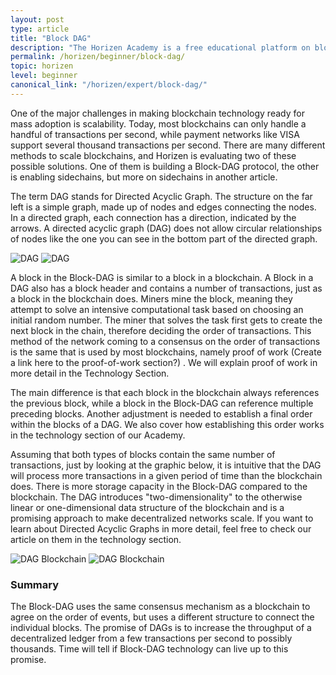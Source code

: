 ```yaml
---
layout: post
type: article
title: "Block DAG"
description: "The Horizen Academy is a free educational platform on blockchain technology, cryptocurrency, and privacy. In this article, we explain what a DAG is and why we chose this direction for our project, at a beginner level."
permalink: /horizen/beginner/block-dag/
topic: horizen
level: beginner
canonical_link: "/horizen/expert/block-dag/"
---
```


One of the major challenges in making blockchain technology ready for mass adoption is scalability. Today, most blockchains can only handle a handful of transactions per second, while payment networks like VISA support several thousand transactions per second. There are many different methods to scale blockchains, and Horizen is evaluating two of these possible solutions. One of them is building a Block-DAG protocol, the other is enabling sidechains, but more on sidechains in another article.

The term DAG stands for Directed Acyclic Graph. The structure on the far left is a simple graph, made up of nodes and edges connecting the nodes. In a directed graph, each connection has a direction, indicated by the arrows. A directed acyclic graph (DAG) does not allow circular relationships of nodes like the one you can see in the bottom part of the directed graph.

![DAG](/assets/post_files/horizen/beginner/block-dag/dag_D.jpg)
![DAG](/assets/post_files/horizen/beginner/block-dag/dag_M.jpg)

A block in the Block-DAG is similar to a block in a blockchain. A Block in a DAG also has a block header and contains a number of transactions, just as a block in the blockchain does. Miners mine the block, meaning they attempt to solve an intensive computational task based on choosing an initial random number. The miner that solves the task first gets to create the next block in the chain, therefore deciding the order of transactions. This method of the network coming to a consensus on the order of transactions is the same that is used by most blockchains, namely proof of work (Create a link here to the proof-of-work section?) . We will explain proof of work in more detail in the Technology Section.

The main difference is that each block in the blockchain always references the previous block, while a block in the Block-DAG can reference multiple preceding blocks. Another adjustment is needed to establish a final order within the blocks of a DAG. We also cover how establishing this order works in the technology section of our Academy.

Assuming that both types of blocks contain the same number of transactions, just by looking at the graphic below, it is intuitive that the DAG will process more transactions in a given period of time than the blockchain does. There is more storage capacity in the Block-DAG compared to the blockchain. The DAG introduces "two-dimensionality" to the otherwise linear or one-dimensional data structure of the blockchain and is a promising approach to make decentralized networks scale. If you want to learn about Directed Acyclic Graphs in more detail, feel free to check our article on them in the technology section.

![DAG Blockchain](/assets/post_files/horizen/beginner/block-dag/chain_dag_D.jpg)
![DAG Blockchain](/assets/post_files/horizen/beginner/block-dag/chain_dag_M.jpg)

### Summary

The Block-DAG uses the same consensus mechanism as a blockchain to agree on the order of events, but uses a different structure to connect the individual blocks. The promise of DAGs is to increase the throughput of a decentralized ledger from a few transactions per second to possibly thousands. Time will tell if Block-DAG technology can live up to this promise.
